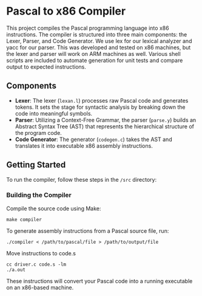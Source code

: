 # Pascal to x86 Compiler

This project compiles the Pascal programming language into x86 instructions. The compiler is structured into three main components: the Lexer, Parser, and Code Generator.
We use lex for our lexical analyzer and yacc for our parser. This was developed and tested on x86 machines, but the lexer and parser will work on ARM machines as well.
Various shell scripts are included to automate generation for unit tests and compare output to expected instructions.

## Components

- **Lexer**: The lexer (`lexan.l`) processes raw Pascal code and generates tokens. It sets the stage for syntactic analysis by breaking down the code into meaningful symbols.
- **Parser**: Utilizing a Context-Free Grammar, the parser (`parse.y`) builds an Abstract Syntax Tree (AST) that represents the hierarchical structure of the program code.
- **Code Generator**: The generator (`codegen.c`) takes the AST and translates it into executable x86 assembly instructions.

## Getting Started

To run the compiler, follow these steps in the `/src` directory:

### Building the Compiler

Compile the source code using Make:

```
make compiler
```
To generate assembly instructions from a Pascal source file, run:
```
./compiler < /path/to/pascal/file > /path/to/output/file
```
Move instructions to code.s
```
cc driver.c code.s -lm
./a.out
```
These instructions will convert your Pascal code into a running executable on an x86-based machine.
